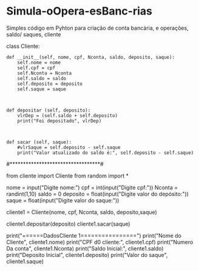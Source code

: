# Simula-oOpera-esBanc-rias
Simples código em Pyhton para criação de conta bancária, e operações, saldo/ saques, cliente


class Cliente:

    def __init__(self, nome, cpf, Nconta, saldo, deposito, saque):
        self.nome = nome
        self.cpf = cpf
        self.Nconta = Nconta
        self.saldo = saldo
        self.deposito = deposito
        self.saque = saque



    def depositar (self, deposito):
        vlrDep = (self.saldo + self.deposito)
        print("Foi depositado", vlrDep)



    def sacar (self, saque):
        #vlrSaque = self.deposito - self.saque
        print("Valor atualizado do saldo é:", self.deposito - self.saque)


#**********************************#

from cliente import Cliente
from random import *


nome = input("Digite nome:")
cpf = int(input("Digite cpf:"))
Nconta = randint(1,10)
saldo = 0
deposito = float(input("Digite valor do depósito:"))
saque = float(input("Digite valor do saque:"))




cliente1 = Cliente(nome, cpf, Nconta, saldo, deposito,saque)

cliente1.depositar(deposito)
cliente1.sacar(saque)

print("======DadosCliente 1================")
print("Nome do Cliente", cliente1.nome)
print("CPF d0 cliente:", cliente1.cpf)
print("Numero Da conta", cliente1.Nconta)
print("Saldo Inicial:", cliente1.saldo)
print("Deposito Inicial", cliente1.deposito)
print("Valor do saque", cliente1.saque)








